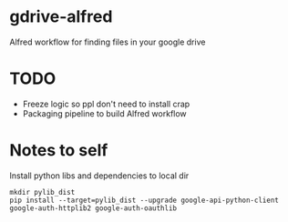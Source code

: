 # gdrive-alfred
Alfred workflow for finding files in your google drive

# TODO
* Freeze logic so ppl don't need to install crap
* Packaging pipeline to build Alfred workflow

# Notes to self

Install python libs and dependencies to local dir

```
mkdir pylib_dist
pip install --target=pylib_dist --upgrade google-api-python-client google-auth-httplib2 google-auth-oauthlib
```
